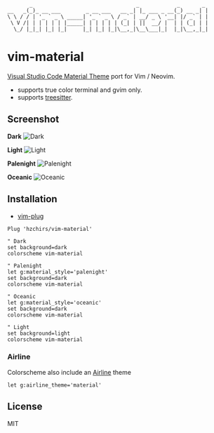 ```
       _                                 _            _       _
__   _(_)_ __ ___        _ __ ___   __ _| |_ ___ _ __(_) __ _| |
\ \ / / | '_ ` _ \ _____| '_ ` _ \ / _` | __/ _ \ '__| |/ _` | |
 \ V /| | | | | | |_____| | | | | | (_| | ||  __/ |  | | (_| | |
  \_/ |_|_| |_| |_|     |_| |_| |_|\__,_|\__\___|_|  |_|\__,_|_|
```

# vim-material
[Visual Studio Code Material Theme](https://github.com/material-theme/vsc-material-theme) port
for Vim / Neovim.

* supports true color terminal and gvim only.
* supports [treesitter](https://github.com/nvim-treesitter/nvim-treesitter).

Screenshot
------------

**Dark**
![Dark](https://imgur.com/xfGYwwc.jpg)

**Light**
![Light](https://user-images.githubusercontent.com/4735528/42131913-8c1b0d68-7d3f-11e8-935a-4c10181127d9.png)

**Palenight**
![Palenight](https://user-images.githubusercontent.com/4735528/42134016-056046f4-7d66-11e8-9ea0-c96a59a5b7b0.png)

**Oceanic**
![Oceanic](https://user-images.githubusercontent.com/4735528/47250634-6ebe2b00-d457-11e8-92d7-dabb871f60f1.png)

Installation
------------

* [vim-plug](https://github.com/junegunn/vim-plug)
```vim
Plug 'hzchirs/vim-material'

" Dark
set background=dark
colorscheme vim-material

" Palenight
let g:material_style='palenight'
set background=dark
colorscheme vim-material

" Oceanic
let g:material_style='oceanic'
set background=dark
colorscheme vim-material

" Light
set background=light
colorscheme vim-material
```

### Airline
Colorscheme also include an [Airline](https://github.com/vim-airline/vim-airline) theme

```vim
let g:airline_theme='material'
```

License
---
MIT
